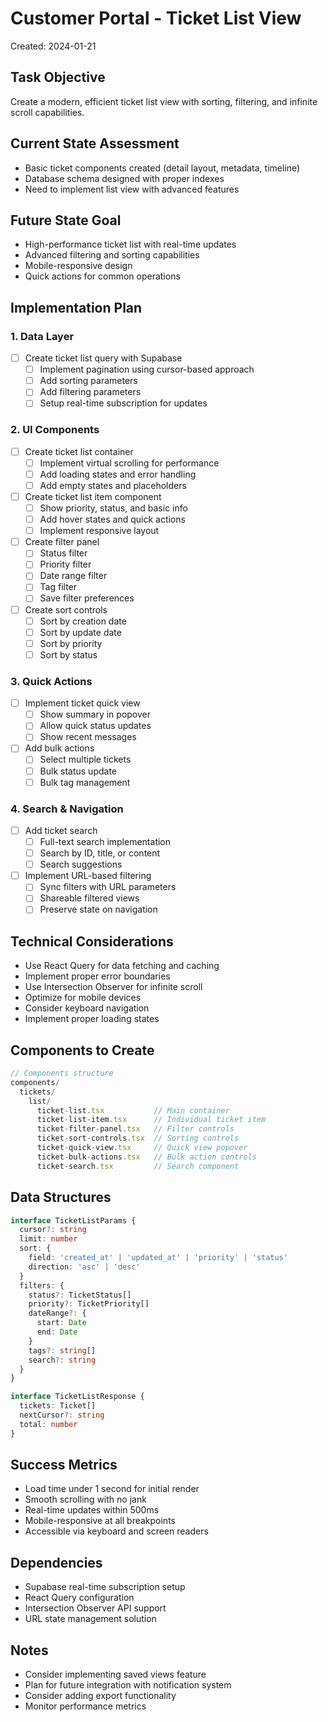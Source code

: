 # Customer Portal - Ticket List View
Created: 2024-01-21

## Task Objective
Create a modern, efficient ticket list view with sorting, filtering, and infinite scroll capabilities.

## Current State Assessment
- Basic ticket components created (detail layout, metadata, timeline)
- Database schema designed with proper indexes
- Need to implement list view with advanced features

## Future State Goal
- High-performance ticket list with real-time updates
- Advanced filtering and sorting capabilities
- Mobile-responsive design
- Quick actions for common operations

## Implementation Plan

### 1. Data Layer
- [ ] Create ticket list query with Supabase
  - [ ] Implement pagination using cursor-based approach
  - [ ] Add sorting parameters
  - [ ] Add filtering parameters
  - [ ] Setup real-time subscription for updates

### 2. UI Components
- [ ] Create ticket list container
  - [ ] Implement virtual scrolling for performance
  - [ ] Add loading states and error handling
  - [ ] Add empty states and placeholders
- [ ] Create ticket list item component
  - [ ] Show priority, status, and basic info
  - [ ] Add hover states and quick actions
  - [ ] Implement responsive layout
- [ ] Create filter panel
  - [ ] Status filter
  - [ ] Priority filter
  - [ ] Date range filter
  - [ ] Tag filter
  - [ ] Save filter preferences
- [ ] Create sort controls
  - [ ] Sort by creation date
  - [ ] Sort by update date
  - [ ] Sort by priority
  - [ ] Sort by status

### 3. Quick Actions
- [ ] Implement ticket quick view
  - [ ] Show summary in popover
  - [ ] Allow quick status updates
  - [ ] Show recent messages
- [ ] Add bulk actions
  - [ ] Select multiple tickets
  - [ ] Bulk status update
  - [ ] Bulk tag management

### 4. Search & Navigation
- [ ] Add ticket search
  - [ ] Full-text search implementation
  - [ ] Search by ID, title, or content
  - [ ] Search suggestions
- [ ] Implement URL-based filtering
  - [ ] Sync filters with URL parameters
  - [ ] Shareable filtered views
  - [ ] Preserve state on navigation

## Technical Considerations
- Use React Query for data fetching and caching
- Implement proper error boundaries
- Use Intersection Observer for infinite scroll
- Optimize for mobile devices
- Consider keyboard navigation
- Implement proper loading states

## Components to Create
```typescript
// Components structure
components/
  tickets/
    list/
      ticket-list.tsx           // Main container
      ticket-list-item.tsx      // Individual ticket item
      ticket-filter-panel.tsx   // Filter controls
      ticket-sort-controls.tsx  // Sorting controls
      ticket-quick-view.tsx     // Quick view popover
      ticket-bulk-actions.tsx   // Bulk action controls
      ticket-search.tsx         // Search component
```

## Data Structures
```typescript
interface TicketListParams {
  cursor?: string
  limit: number
  sort: {
    field: 'created_at' | 'updated_at' | 'priority' | 'status'
    direction: 'asc' | 'desc'
  }
  filters: {
    status?: TicketStatus[]
    priority?: TicketPriority[]
    dateRange?: {
      start: Date
      end: Date
    }
    tags?: string[]
    search?: string
  }
}

interface TicketListResponse {
  tickets: Ticket[]
  nextCursor?: string
  total: number
}
```

## Success Metrics
- Load time under 1 second for initial render
- Smooth scrolling with no jank
- Real-time updates within 500ms
- Mobile-responsive at all breakpoints
- Accessible via keyboard and screen readers

## Dependencies
- Supabase real-time subscription setup
- React Query configuration
- Intersection Observer API support
- URL state management solution

## Notes
- Consider implementing saved views feature
- Plan for future integration with notification system
- Consider adding export functionality
- Monitor performance metrics 